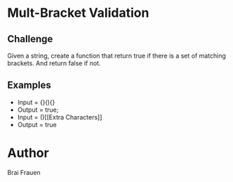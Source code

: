 # Mult-Bracket Validation

## Challenge
Given a string, create a function that return true if there is a set of matching brackets. 
And return false if not.

## Examples
* Input = {}(){} 
* Output = true;
* Input = ()[[Extra Characters]]
* Output = true

# Author 
Brai Frauen 




